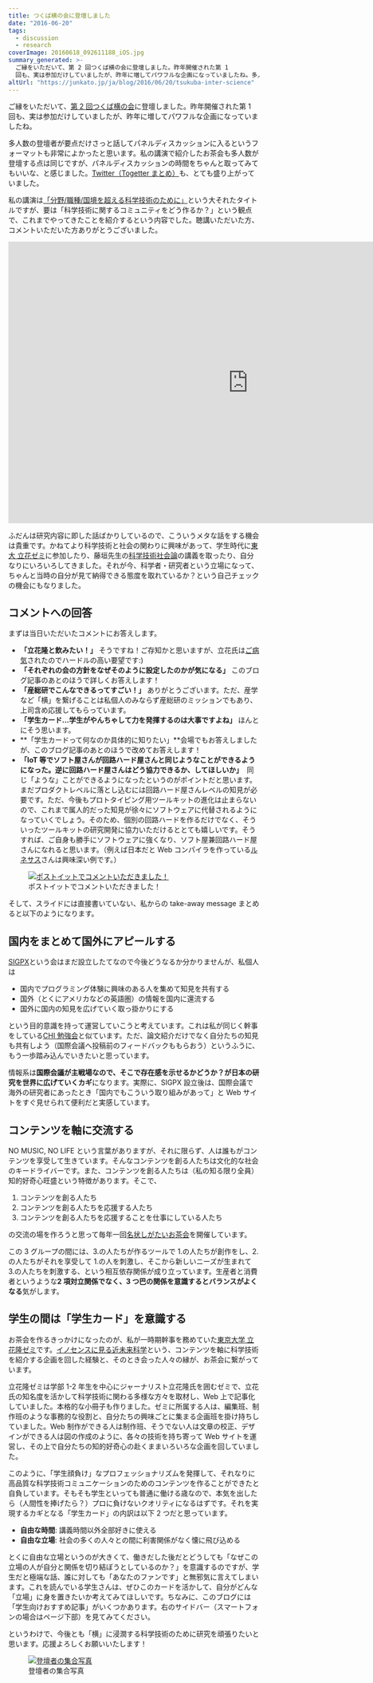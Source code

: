 ```yaml
---
title: つくば横の会に登壇しました
date: "2016-06-20"
tags:
  - discussion
  - research
coverImage: 20160618_092611188_iOS.jpg
summary_generated: >-
  ご縁をいただいて、第 2 回つくば横の会に登壇しました。昨年開催された第 1
  回も、実は参加だけしていましたが、昨年に増してパワフルな企画になっていましたね。多人数の登壇者が要点だけさっと話してパネルディスカッションに入るというフォーマットも非常によかったと思います。私の講...
altUrl: "https://junkato.jp/ja/blog/2016/06/20/tsukuba-inter-science"
---
```


ご縁をいただいて、[第 2 回つくば横の会](https://www.facebook.com/events/1061033313969417/)に登壇しました。昨年開催された第 1 回も、実は参加だけしていましたが、昨年に増してパワフルな企画になっていましたね。

多人数の登壇者が要点だけさっと話してパネルディスカッションに入るというフォーマットも非常によかったと思います。私の講演で紹介したお茶会も多人数が登壇する点は同じですが、パネルディスカッションの時間をちゃんと取ってみてもいいな、と感じました。[Twitter（Togetter まとめ）](http://togetter.com/li/989093)も、とても盛り上がっていました。

私の講演は[「分野/職種/国境を超える科学技術のために」](https://docs.com/junkato/1990)という大それたタイトルですが、要は「科学技術に関するコミュニティをどう作るか？」という観点で、これまでやってきたことを紹介するという内容でした。聴講いただいた方、コメントいただいた方ありがとうございました。

<div className="embed">
<iframe src="https://onedrive.live.com/embed?cid=A32915EB6EC7FA7F&amp;resid=A32915EB6EC7FA7F%21309247&amp;authkey=AJ9VTLADQw3Lu4o&amp;em=2&amp;wdAr=1.7777777777777777" width="962px" height="565px" frameBorder="0">これは、<a target="_blank" href="https://office.com/webapps">Office</a> の機能を利用した、<a target="_blank" href="https://office.com">Microsoft Office</a> の埋め込み型のプレゼンテーションです。</iframe>
</div>

ふだんは研究内容に即した話ばかりしているので、こういうメタな話をする機会は貴重です。かねてより科学技術と社会の関わりに興味があって、学生時代に[東大 立花ゼミ](http://sci.digitalmuseum.jp/site/tsemi.php)に参加したり、藤垣先生の[科学技術社会論](http://webpark1225.sakura.ne.jp/www/)の講義を取ったり、自分なりにいろいろしてきました。それが今、科学者・研究者という立場になって、ちゃんと当時の自分が見て納得できる態度を取れているか？という自己チェックの機会にもなりました。

## コメントへの回答

まずは当日いただいたコメントにお答えします。

- **「立花隆と飲みたい！」** そうですね！ご存知かと思いますが、立花氏は[ご病気](https://gansupport.jp/article/series/series13/3591.html)されたのでハードルの高い要望です:)
- **「それぞれの会の方針をなぜそのように設定したのかが気になる」** このブログ記事のあとのほうで詳しくお答えします！
- **「産総研でこんなできるってすごい！」** ありがとうございます。ただ、産学など「横」を繋げることは私個人のみならず産総研のミッションでもあり、上司含め応援してもらっています。
- **「学生カード…学生がやんちゃして力を発揮するのは大事ですよね」** ほんとにそう思います。
- **「学生カードって何なのか具体的に知りたい」**会場でもお答えしましたが、このブログ記事のあとのほうで改めてお答えします！
- **「IoT 等でソフト屋さんが回路ハード屋さんと同じようなことができるようになった。逆に回路ハード屋さんはどう協力できるか、してほしいか」**  同じ「ような」ことができるようになったというのがポイントだと思います。まだプロダクトレベルに落とし込むには回路ハード屋さんレベルの知見が必要です。ただ、今後もプロトタイピング用ツールキットの進化は止まらないので、これまで属人的だった知見が徐々にソフトウェアに代替されるようになっていくでしょう。そのため、個別の回路ハードを作るだけでなく、そういったツールキットの研究開発に協力いただけるととても嬉しいです。そうすれば、ご自身も勝手にソフトウェアに強くなり、ソフト屋兼回路ハード屋さんになれると思います。（例えば日本だと Web コンパイラを作っている[ルネサス](http://gadget.renesas.com/ja/)さんは興味深い例です。）

<figure>
  <a href="/images/20160618_092611188_iOS.jpg"><img src="/images/20160618_092611188_iOS-1024x768.jpg" alt="ポストイットでコメントいただきました！" /></a>
  <figcaption>ポストイットでコメントいただきました！</figcaption>
</figure>

そして、スライドには直接書いていない、私からの take-away message まとめると以下のようになります。

## 国内をまとめて国外にアピールする

[SIGPX](http://sigpx.org)という会はまだ設立したてなので今後どうなるか分かりませんが、私個人は

- 国内でプログラミング体験に興味のある人を集めて知見を共有する
- 国外（とくにアメリカなどの英語圏）の情報を国内に還流する
- 国外に国内の知見を広げていく取っ掛かりにする

という目的意識を持って運営していこうと考えています。これは私が同じく幹事をしている[CHI 勉強会](http://hci.tokyo/seminar/chi2016)と似ています。ただ、論文紹介だけでなく自分たちの知見も共有しよう（国際会議へ投稿前のフィードバックももらおう）というふうに、もう一歩踏み込んでいきたいと思っています。

情報系は**国際会議が主戦場なので、そこで存在感を示せるかどうか？が日本の研究を世界に広げていくカギ**になります。実際に、SIGPX 設立後は、国際会議で海外の研究者にあったとき「国内でもこういう取り組みがあって」と Web サイトをすぐ見せられて便利だと実感しています。

## コンテンツを軸に交流する

NO MUSIC, NO LIFE という言葉がありますが、それに限らず、人は誰もがコンテンツを享受して生きています。そんなコンテンツを創る人たちは文化的な社会のキードライバーです。また、コンテンツを創る人たちは（私の知る限り全員）知的好奇心旺盛という特徴があります。そこで、

1. コンテンツを創る人たち
2. コンテンツを創る人たちを応援する人たち
3. コンテンツを創る人たちを応援することを仕事にしている人たち

の交流の場を作ろうと思って毎年一回[名状しがたいお茶会](https://junkato.jp/ja/teaparty/)を開催しています。

この 3 グループの間には、3.の人たちが作るツールで 1.の人たちが創作をし、2.の人たちがそれを享受して 1.の人を刺激し、そこから新しいニーズが生まれて 3.の人たちを刺激する、という相互依存関係が成り立っています。生産者と消費者というような**2 項対立関係でなく、3 つ巴の関係を意識するとバランスがよくなる**気がします。

## 学生の間は「学生カード」を意識する

お茶会を作るきっかけになったのが、私が一時期幹事を務めていた[東京大学 立花隆ゼミ](http://sci.digitalmuseum.jp/site/tsemi.php)です。[イノセンスに見る近未来科学](http://sci.digitalmuseum.jp/project/gis/)という、コンテンツを軸に科学技術を紹介する企画を回した経験と、そのとき会った人々の縁が、お茶会に繋がっています。

立花隆ゼミは学部 1-2 年生を中心にジャーナリスト立花隆氏を囲むゼミで、立花氏の知名度を活かして科学技術に関わる多様な方々を取材し、Web 上で記事化していました。本格的な小冊子も作りました。ゼミに所属する人は、編集班、制作班のような事務的な役割と、自分たちの興味ごとに集まる企画班を掛け持ちしていました。Web 制作ができる人は制作班、そうでない人は文章の校正、デザインができる人は図の作成のように、各々の技術を持ち寄って Web サイトを運営し、その上で自分たちの知的好奇心の赴くままいろいろな企画を回していました。

このように、「学生顔負け」なプロフェッショナリズムを発揮して、それなりに高品質な科学技術コミュニケーションのためのコンテンツを作ることができたと自負しています。そもそも学生といっても普通に働ける歳なので、本気を出したら（人間性を捧げたら？）プロに負けないクオリティになるはずです。それを実現するカギとなる「学生カード」の内訳は以下 2 つだと思っています。

- **自由な時間**: 講義時間以外全部好きに使える
- **自由な立場**: 社会の多くの人々との間に利害関係がなく懐に飛び込める

とくに自由な立場というのが大きくて、働きだした後だとどうしても「なぜこの立場の人が自分と関係を切り結ぼうとしているのか？」を意識するのですが、学生だと極端な話、誰に対しても「あなたのファンです」と無邪気に言えてしまいます。これを読んでいる学生さんは、ぜひこのカードを活かして、自分がどんな「立場」に身を置きたいか考えてみてほしいです。ちなみに、このブログには「学生向けおすすめ記事」がいくつかあります。右のサイドバー（スマートフォンの場合はページ下部）を見てみてください。

というわけで、今後とも「横」に浸潤する科学技術のために研究を頑張りたいと思います。応援よろしくお願いいたします！

<figure>
  <a href="/images/13466306_794041484063999_3158244046916010744_n.jpg"><img src="/images/13466306_794041484063999_3158244046916010744_n.jpg" alt="登壇者の集合写真" /></a>
  <figcaption>登壇者の集合写真</figcaption>
</figure>

